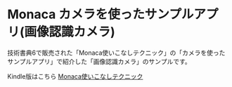 # Monaca カメラを使ったサンプルアプリ(画像認識カメラ)

技術書典6で販売された「Monaca使いこなしテクニック」の「カメラを使ったサンプルアプリ」で紹介した「画像認識カメラ」のサンプルです。

Kindle版はこちら [Monaca使いこなしテクニック](https://www.amazon.co.jp/dp/B07Q98MQD8?ref_=pe_3052080_276849420)